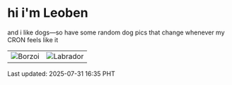 # hi i'm Leoben

and i like dogs—so have some random dog pics that change whenever my CRON feels like it

|  |  |
|--------|----------|
| ![Borzoi](https://random-dog-vercel.vercel.app/api/random-borzoi?v=1753950929) | ![Labrador](https://random-dog-vercel.vercel.app/api/random-labrador?v=1753950929) |

Last updated: 2025-07-31 16:35 PHT
